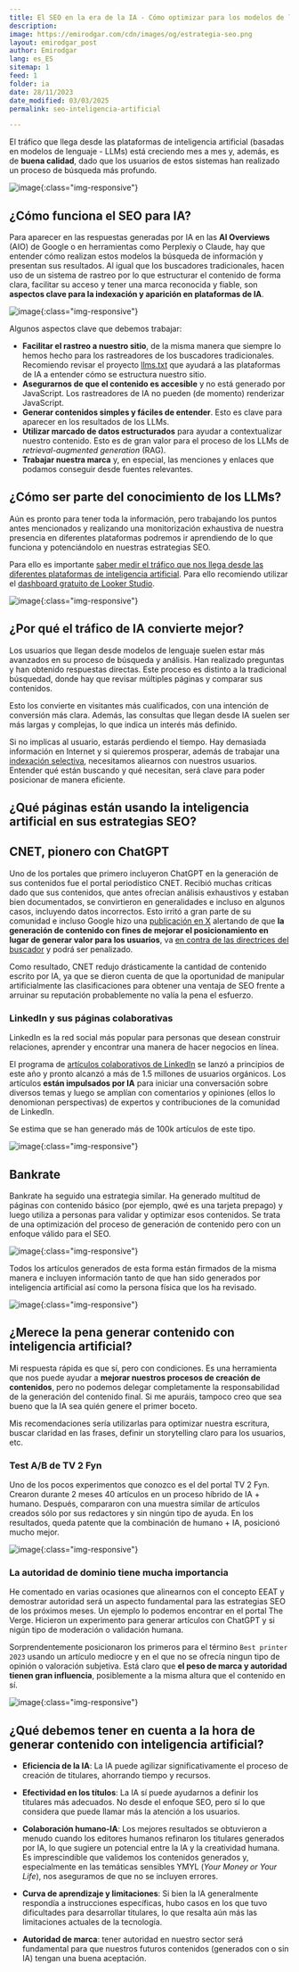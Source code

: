 ```yaml
---
title: El SEO en la era de la IA - Cómo optimizar para los modelos de lenguaje
description: 
image: https://emirodgar.com/cdn/images/og/estrategia-seo.png
layout: emirodgar_post
author: Emirodgar
lang: es_ES
sitemap: 1
feed: 1
folder: ia
date: 28/11/2023
date_modified: 03/03/2025
permalink: seo-inteligencia-artificial

--- 
```


El tráfico que llega desde las plataformas de inteligencia artificial (basadas en modelos de lenguaje - LLMs) está creciendo mes a mes y, además, es de **buena calidad**, dado que los usuarios de estos sistemas han realizado un proceso de búsqueda más profundo.


![image](https://github.com/user-attachments/assets/e1ef74bd-2eca-41a5-a2de-4da855084745){:class="img-responsive"}



## ¿Cómo funciona el SEO para IA?

Para aparecer en las respuestas generadas por IA en las **AI Overviews** (AIO) de Google o en herramientas como Perplexiy o Claude, hay que entender cómo realizan estos modelos la búsqueda de información y presentan sus resultados. Al igual que los buscadores tradicionales, hacen uso de un sistema de rastreo por lo que estructurar el contenido de forma clara, facilitar su acceso y tener una marca reconocida y fiable, son **aspectos clave para la indexación y aparición en plataformas de IA**. 

![image](https://github.com/user-attachments/assets/3fe321b3-6652-4363-b443-05f8a8c82447){:class="img-responsive"}

Algunos aspectos clave que debemos trabajar:

 - **Facilitar el rastreo a nuestro sitio**, de la misma manera que siempre lo hemos hecho para los rastreadores de los buscadores tradicionales. Recomiendo revisar el proyecto [llms.txt](https://llmstxt.org/) que ayudará a las plataformas de IA a entender cómo se estructura nuestro sitio.
 - **Asegurarnos de que el contenido es accesible** y no está generado por JavaScript. Los rastreadores de IA no pueden (de momento) renderizar JavaScript.
 - **Generar contenidos simples y fáciles de entender**. Esto es clave para aparecer en los resultados de los LLMs.
 - **Utilizar marcado de datos estructurados** para ayudar a contextualizar nuestro contenido. Esto es de gran valor para el proceso de los LLMs de *retrieval-augmented generation* (RAG).
 - **Trabajar nuestra marca** y, en especial, las menciones y enlaces que podamos conseguir desde fuentes relevantes.

## ¿Cómo ser parte del conocimiento de los LLMs?

Aún es pronto para tener toda la información, pero trabajando los puntos antes mencionados y realizando una monitorización exhaustiva de nuestra presencia en diferentes plataformas podremos ir aprendiendo de lo que funciona y potenciándolo en nuestras estrategias SEO.

Para ello es importante [saber medir el tráfico que nos llega desde las diferentes plataformas de inteligencia artificial](https://newsletter.chuletaseo.com/p/analizar-el-trafico-de-ia-que-llega).
Para ello recomiendo utilizar el [dashboard gratuito de Looker Studio](https://lookerstudio.google.com/u/0/reporting/f3d67536-554f-40ef-a958-f08f7d45f568/page/p_3l3ng3jr6c).

![image](https://github.com/user-attachments/assets/43b11f4c-9029-432a-9b48-047143f3c04b){:class="img-responsive"}




## ¿Por qué el tráfico de IA convierte mejor?

Los usuarios que llegan desde modelos de lenguaje suelen estar más avanzados en su proceso de búsqueda y análisis. Han realizado preguntas y han obtenido respuestas directas. Este proceso es distinto a la tradicional búsquedad, donde hay que revisar múltiples páginas y comparar sus contenidos.

Esto los convierte en visitantes más cualificados, con una intención de conversión más clara. Además, las consultas que llegan desde IA suelen ser más largas y complejas, lo que indica un interés más definido.

Si no implicas al usuario, estarás perdiendo el tiempo. Hay demasiada información en Internet y si quieremos prosperar, además de trabajar una [indexación selectiva](https://emirodgar.com/indexacion-selectiva), necesitamos aliearnos con nuestros usuarios. Entender qué están buscando y qué necesitan, será clave para poder posicionar de manera eficiente.

## ¿Qué páginas están usando la inteligencia artificial en sus estrategias SEO?

## CNET, pionero con ChatGPT

Uno de los portales que primero incluyeron ChatGPT en la generación de sus contenidos fue el portal periodístico CNET. Recibió muchas críticas dado que sus contenidos, que antes ofrecían análisis exhaustivos y estaban bien documentados, se convirtieron en generalidades e incluso en algunos casos, incluyendo datos incorrectos. Esto irritó a gran parte de su comunidad e incluso Google hizo una [publicación en X](https://twitter.com/searchliaison/status/1613465456429633536) alertando de que **la generación de contenido con fines de mejorar el posicionamiento en lugar de generar valor para los usuarios**, va [en contra de las directrices del buscador](https://developers.google.com/search/docs/fundamentals/creating-helpful-content?hl=es) y podrá ser penalizado.

Como resultado, CNET redujo drásticamente la cantidad de contenido escrito por IA, ya que se dieron cuenta de que la oportunidad de manipular artificialmente las clasificaciones para obtener una ventaja de SEO frente a arruinar su reputación probablemente no valía la pena el esfuerzo.

### LinkedIn y sus páginas colaborativas

LinkedIn es la red social más popular para personas que desean construir relaciones, aprender y encontrar una manera de hacer negocios en línea.

El programa de [artículos colaborativos de LinkedIn](https://www.linkedin.com/pulse/topics/home/) se lanzó a principios de este año y pronto alcanzó a más de 1.5 millones de usuarios orgánicos.
Los artículos **están impulsados por IA** para iniciar una conversación sobre diversos temas y luego se amplían con comentarios y opiniones (ellos lo denomionan perspectivas) de expertos y contribuciones de la comunidad de LinkedIn.

Se estima que se han generado más de 100k artículos de este tipo.

![image](https://github.com/Emirodgar/w-emirodgar-com/assets/4302127/cc88d3f2-ac98-4e42-8468-2a6b2e2990cf){:class="img-responsive"}

## Bankrate

Bankrate ha seguido una estrategia similar. Ha generado multitud de páginas con contenido básico (por ejemplo, qwé es una tarjeta prepago) y luego utiliza a personas para validar y optimizar esos contenidos. Se trata de una optimización del proceso de generación de contenido pero con un enfoque válido para el SEO.  

![image](https://github.com/Emirodgar/w-emirodgar-com/assets/4302127/d3dc0a8d-6062-4cac-a4d9-4cd23bb76685){:class="img-responsive"}

Todos los artículos generados de esta forma están firmados de la misma manera e incluyen información tanto de que han sido generados por inteligencia artificial así como la persona física que los ha revisado.

![image](https://github.com/Emirodgar/w-emirodgar-com/assets/4302127/b9c0f820-9e8a-463d-95a7-ad6d66c17274){:class="img-responsive"}

## ¿Merece la pena generar contenido con inteligencia artificial?

Mi respuesta rápida es que sí, pero con condiciones. Es una herramienta que nos puede ayudar a **mejorar nuestros procesos de creación de contenidos**, pero no podemos delegar completamente la responsabilidad de la generación del contenido final. Si me apuráis, tampoco creo que sea bueno que la IA sea quién genere el primer boceto.

Mis recomendaciones sería utilizarlas para optimizar nuestra escritura, buscar claridad en las frases, definir un storytelling claro para los usuarios, etc.

### Test A/B de TV 2 Fyn

Uno de los pocos experimentos que conozco es el del portal TV 2 Fyn. Crearon durante 2 meses 40 artículos en un proceso híbrido de IA + humano. Después, compararon con una muestra similar de artículos creados sólo por sus redactores y sin ningún tipo de ayuda.
En los resultados, queda patente que la combinación de humano + IA, posicionó mucho mejor.

![image](https://github.com/Emirodgar/w-emirodgar-com/assets/4302127/6019b3f1-e116-405d-a620-0ac09d51af6c){:class="img-responsive"}

### La autoridad de dominio tiene mucha importancia

He comentado en varias ocasiones que alinearnos con el concepto EEAT y demostrar autoridad será un aspecto fundamental para las estrategias SEO de los próximos meses.
Un ejemplo lo podemos encontrar en el portal The Verge. Hicieron un experimento para generar artículos con ChatGPT y si nigún tipo de moderación o validación humana.

Sorprendentemente posicionaron los primeros para el término `Best printer 2023` usando un artículo mediocre y en el que no se ofrecía ningun tipo de opinión o valoración subjetiva.
Está claro que **el peso de marca y autoridad tienen gran influencia**, posiblemente a la misma altura que el contenido en sí. 

![image](https://github.com/Emirodgar/w-emirodgar-com/assets/4302127/d1f97ffa-57e8-4d56-955e-bbf254344b38){:class="img-responsive"}

## ¿Qué debemos tener en cuenta a la hora de generar contenido con inteligencia artificial?

- **Eficiencia de la IA**: La IA puede agilizar significativamente el proceso de creación de titulares, ahorrando tiempo y recursos.

- **Efectividad en los títulos**: La IA sí puede ayudarnos a definir los titulares más adecuados. No desde el enfoque SEO, pero sí lo que considera que puede llamar más la atención a los usuarios.

- **Colaboración humano-IA**: Los mejores resultados se obtuvieron a menudo cuando los editores humanos refinaron los titulares generados por IA, lo que sugiere un potencial entre la IA y la creatividad humana. Es imprescindible que validemos los contenidos generados y, especialmente en las temáticas sensibles YMYL (*Your Money or Your Life*), nos aseguramos de que no se incluyen errores.

- **Curva de aprendizaje y limitaciones**: Si bien la IA generalmente respondía a instrucciones específicas, hubo casos en los que tuvo dificultades para desarrollar titulares, lo que resalta aún más las limitaciones actuales de la tecnología.

- **Autoridad de marca**: tener autoridad en nuestro sector será fundamental para que nuestros futuros contenidos (generados con o sin IA) tengan una buena aceptación.


